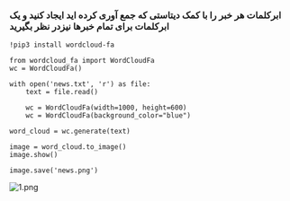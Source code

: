 ### ابرکلمات هر خبر را با کمک دیتاستی که جمع آوری کرده اید ایجاد کنید و یک ابرکلمات برای تمام خبرها نیزدر نظر بگیرید

</div>

```  
!pip3 install wordcloud-fa

from wordcloud_fa import WordCloudFa
wc = WordCloudFa()

with open('news.txt', 'r') as file:
    text = file.read()

    wc = WordCloudFa(width=1000, height=600)
    wc = WordCloudFa(background_color="blue")

word_cloud = wc.generate(text)

image = word_cloud.to_image()
image.show()

image.save('news.png')

``` 

![1.png](https://github.com/semnan-university-ai/machine-learning-class/edit/main/excersiecs/baharaak/exc29/1.png)
